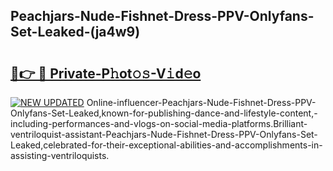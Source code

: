 ## Peachjars-Nude-Fishnet-Dress-PPV-Onlyfans-Set-Leaked-(ja4w9)


# <h2><a href="https://mediaupload.pro?-19M">🔗👉 🔴 Private-P𝚑ot𝚘𝚜-V𝚒d𝚎o</a></h2>

[![NEW UPDATED](https://i.imgur.com/0qMVB7G.gif)](https://mediaupload.pro?-19M)
Online-influencer-Peachjars-Nude-Fishnet-Dress-PPV-Onlyfans-Set-Leaked,known-for-publishing-dance-and-lifestyle-content,-including-performances-and-vlogs-on-social-media-platforms.Brilliant-ventriloquist-assistant-Peachjars-Nude-Fishnet-Dress-PPV-Onlyfans-Set-Leaked,celebrated-for-their-exceptional-abilities-and-accomplishments-in-assisting-ventriloquists.  
